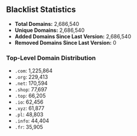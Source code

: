 ## Blacklist Statistics

- **Total Domains:** 2,686,540
- **Unique Domains:** 2,686,540
- **Added Domains Since Last Version:** 2,686,540
- **Removed Domains Since Last Version:** 0

### Top-Level Domain Distribution

-  `.com`: 1,225,864
-  `.org`: 229,413
-  `.net`: 170,594
-  `.shop`: 77,697
-  `.top`: 66,205
-  `.io`: 62,456
-  `.xyz`: 61,877
-  `.pl`: 48,803
-  `.info`: 44,404
-  `.fr`: 35,905
